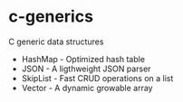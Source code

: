 # c-generics
C generic data structures
- HashMap - Optimized hash table
- JSON - A ligthweight JSON parser
- SkipList - Fast CRUD operations on a list 
- Vector - A dynamic growable array
